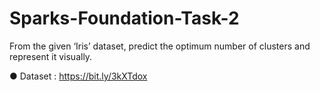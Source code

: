 # Sparks-Foundation-Task-2

From the given ‘Iris’ dataset, predict the optimum number of clusters
and represent it visually.

● Dataset : https://bit.ly/3kXTdox
